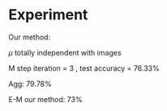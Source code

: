 # Experiment



Our method:

$\mu$ totally independent with images

M step iteration = 3 , test accuracy = 76.33%

Agg: 79.78%



E-M our method: 73%